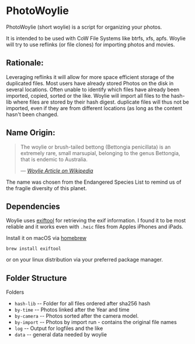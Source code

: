 # PhotoWoylie

PhotoWoylie (short woylie) is a script for organizing your photos.

It is intended to be used with CoW File Systems like btrfs, xfs, apfs. Woylie will try to use reflinks (or file clones)
for importing photos and movies.

## Rationale:

Leveraging reflinks it will allow for more space efficient storage of the duplicated files. Most users have already
stored Photos on the disk in several locations. Often unable to identify which files have already been imported,
copied, sorted or the like. Woylie will import all files to the hash-lib where files are stored by their hash digest.
duplicate files will thus not be imported, even if they are from different locations (as long as the content hasn't
been changed.

## Name Origin:

> The woylie or brush-tailed bettong (Bettongia penicillata) is an extremely rare, small marsupial, belonging to the
genus Bettongia, that is endemic to Australia.
>
> &mdash; <cite> [Woylie Article on Wikipedia](https://en.wikipedia.org/wiki/Woylie)</cite>

The name was chosen from the Endangered Species List to remind us of the fragile diversity of this planet.

## Dependencies 

Woylie uses [exiftool](https://exiftool.org/) for retrieving the exif information. I found it to be most reliable and it works even with `.heic` 
files from Apples iPhones and iPads. 

Install it on macOS via [homebrew](https://brew.sh/)
```
brew install exiftool
```
or on your linux distribution via your preferred package manager. 

## Folder Structure

Folders
 - `hash-lib` -- Folder for all files ordered after sha256 hash
 - `by-time` -- Photos linked after the Year and time
 - `by-camera` -- Photos sorted after the camera model.
 - `by-import` -- Photos by import run - contains the original file names
 - `log` -- Output for logfiles and the like
 - `data` -- general data needed by woylie

